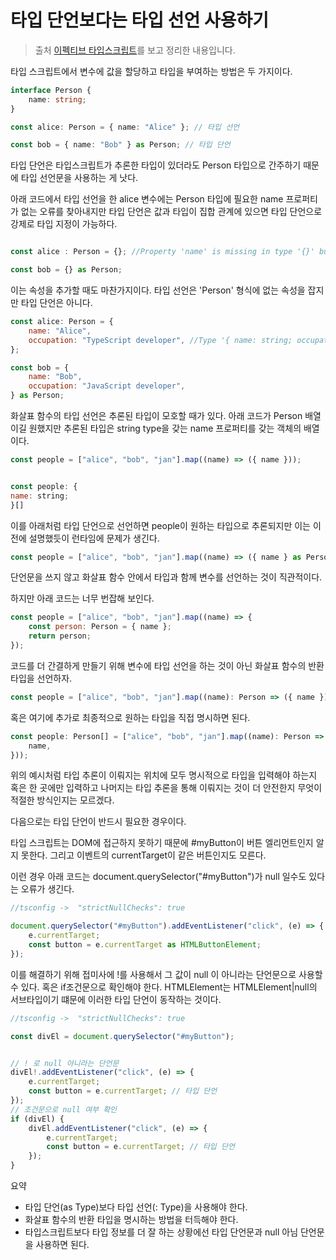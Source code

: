 # 타입 단언보다는 타입 선언 사용하기

> 출처 [이펙티브 타입스크립트](http://www.kyobobook.co.kr/product/detailViewKor.laf?mallGb=KOR&ejkGb=KOR&barcode=9788966263134)를 보고 정리한 내용입니다.

타입 스크립트에서 변수에 값을 할당하고 타입을 부여하는 방법은 두 가지이다.

```ts
interface Person {
    name: string;
}

const alice: Person = { name: "Alice" }; // 타입 선언

const bob = { name: "Bob" } as Person; // 타입 단언
```

타입 단언은 타입스크립트가 추론한 타입이 있더라도 Person 타입으로 간주하기 때문에 타입 선언문을 사용하는 게 낫다.

아래 코드에서 타입 선언을 한 alice 변수에는 Person 타입에 필요한 name 프로퍼티가 없는 오류를 찾아내지만 타입 단언은 값과 타입이 집합 관계에 있으면 타입 단언으로 강제로 타입 지정이 가능하다.

```js

const alice : Person = {}; //Property 'name' is missing in type '{}' but required in type 'Person'.ts(2741)

const bob = {} as Person;
```

이는 속성을 추가할 때도 마찬가지이다. 타입 선언은 'Person' 형식에 없는 속성을 잡지만 타입 단언은 아니다.

```js
const alice: Person = {
    name: "Alice",
    occupation: "TypeScript developer", //Type '{ name: string; occupation: string; }' is not assignable to type 'Person'. Object literal may only specify known properties, and 'occupation' does not exist in type 'Person'.ts(2322)
};

const bob = {
    name: "Bob",
    occupation: "JavaScript developer",
} as Person;
```

화살표 함수의 타입 선언은 추론된 타입이 모호할 때가 있다. 아래 코드가 Person 배열이길 원했지만 추론된 타입은
string type을 갖는 name 프로퍼티를 갖는 객체의 배열이다.

```js
const people = ["alice", "bob", "jan"].map((name) => ({ name }));


const people: {
name: string;
}[]
```

이를 아래처럼 타입 단언으로 선언하면 people이 원하는 타입으로 추론되지만 이는 이전에 설명했듯이 런타임에 문제가 생긴다.

```js
const people = ["alice", "bob", "jan"].map((name) => ({ name } as Person));
```

단언문을 쓰지 않고 화살표 함수 안에서 타입과 함께 변수를 선언하는 것이 직관적이다.

하지만 아래 코드는 너무 번잡해 보인다.

```js
const people = ["alice", "bob", "jan"].map((name) => {
    const person: Person = { name };
    return person;
});
```

코드를 더 간결하게 만들기 위해 변수에 타입 선언을 하는 것이 아닌 화살표 함수의 반환 타입을 선언하자.

```js
const people = ["alice", "bob", "jan"].map((name): Person => ({ name }));
```

혹은 여기에 추가로 최종적으로 원하는 타입을 직접 명시하면 된다.

```js
const people: Person[] = ["alice", "bob", "jan"].map((name): Person => ({
    name,
}));
```

위의 예시처럼 타입 추론이 이뤄지는 위치에 모두 명시적으로 타입을 입력해야 하는지 혹은 한 곳에만 입력하고 나머지는 타입 추론을 통해 이뤄지는 것이 더 안전한지 무엇이 적절한 방식인지는 모르겠다.

다음으로는 타입 단언이 반드시 필요한 경우이다.

타입 스크립트는 DOM에 접근하지 못하기 때문에 #myButton이 버튼 엘리먼트인지 알지 못한다. 그리고 이벤트의 currentTarget이 같은 버튼인지도 모른다.

이런 경우 아래 코드는 document.querySelector("#myButton")가 null 일수도 있다는 오류가 생긴다.

```js
//tsconfig ->  "strictNullChecks": true

document.querySelector("#myButton").addEventListener("click", (e) => { //Object is possibly 'null'.ts(2531)
    e.currentTarget;
    const button = e.currentTarget as HTMLButtonElement;
});
```

이를 해결하기 위해 접미사에 !를 사용해서 그 값이 null 이 아니라는 단언문으로 사용할 수 있다. 혹은 if조건문으로 확인해야 한다.
HTMLElement는 HTMLElement|null의 서브타입이기 떄문에 이러한 타입 단언이 동작하는 것이다.

```js
//tsconfig ->  "strictNullChecks": true

const divEl = document.querySelector("#myButton");


// ! 로 null 아니라는 단언문
divEl!.addEventListener("click", (e) => {
    e.currentTarget;
    const button = e.currentTarget; // 타입 단언
});
// 조건문으로 null 여부 확인
if (divEl) {
    divEl.addEventListener("click", (e) => {
        e.currentTarget;
        const button = e.currentTarget; // 타입 단언
    });
}
```

요약

-   타입 단언(as Type)보다 타입 선언(: Type)을 사용해야 한다.
-   화살표 함수의 반환 타입을 명시하는 방법을 터득해야 한다.
-   타입스크립트보다 타입 정보를 더 잘 하는 상황에선 타입 단언문과 null 아님 단언문을 사용하면 된다.
